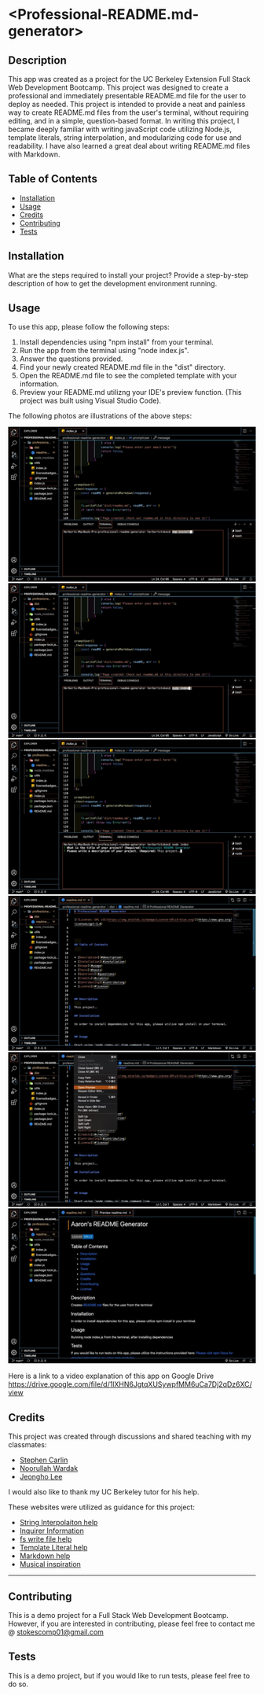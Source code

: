 # <Professional-README.md-generator>

## Description

This app was created as a project for the UC Berkeley Extension Full Stack Web Development Bootcamp. This project was designed to create a professional and immediately presentable README.md file for the user to deploy as needed. This project is intended to provide a neat and painless way to create README.md files from the user's terminal, without requiring editing, and in a simple, question-based format. In writing this project, I became deeply familiar with writing javaScript code utilizing Node.js, template literals, string interpolation, and modularizing code for use and readability. I have also learned a great deal about writing README.md files with Markdown. 

## Table of Contents

- [Installation](#installation)
- [Usage](#usage)
- [Credits](#credits)
- [Contributing](#Contributing)
- [Tests](#tests)

## Installation

What are the steps required to install your project? Provide a step-by-step description of how to get the development environment running.

## Usage

To use this app, please follow the following steps: 

1. Install dependencies using "npm install" from your terminal.
2. Run the app from the terminal using "node index.js". 
3. Answer the questions provided.
4. Find your newly created README.md file in the "dist" directory.
5. Open the README.md file to see the completed template with your information. 
6. Preview your README.md utilizng your IDE's preview function. (This project was built using Visual Studio Code). 

The following photos are illustrations of the above steps:

![Step 1]( https://github.com/hestokes/professional-readme-generator/blob/main/assets/images/npm-install-dependencis.jpg?raw=true)
![Step 2](https://github.com/hestokes/professional-readme-generator/blob/main/assets/images/node-index-run-generator.jpg?raw=true)
![Step 3]( https://github.com/hestokes/professional-readme-generator/blob/main/assets/images/readme-generator-questions.jpg?raw=true)
![Step 4]( https://github.com/hestokes/professional-readme-generator/blob/main/assets/images/completed-readme-template.jpg?raw=true)
![Step 5]( https://github.com/hestokes/professional-readme-generator/blob/main/assets/images/readme-open-preview.jpg?raw=true)
![Step 6]( https://github.com/hestokes/professional-readme-generator/blob/main/assets/images/readme-preview.jpg?raw=true)

Here is a link to a video explanation of this app on Google Drive https://drive.google.com/file/d/1lXHN6JgtqXUSywpfMM6uCa7Dj2qDz6XC/view

## Credits

This project was created through discussions and shared teaching with my classmates:

- [Stephen Carlin](https://github.com/scarlinj)
- [Noorullah Wardak](https://github.com/786-go)
- [Jeongho Lee](https://github.com/Jeongholee21)

I would also like to thank my UC Berkeley tutor for his help. 

These websites were utilized as guidance for this project:

- [String Interpolaiton help](https://dmitripavlutin.com/string-interpolation-in-javascript/)
- [Inquirer Information](https://www.npmjs.com/package/inquirer)
- [fs write file help](https://www.geeksforgeeks.org/node-js-fs-writefile-method/?ref=gcse)
- [Template Literal help](https://developer.mozilla.org/en-US/docs/Web/JavaScript/Reference/Template_literals)
- [Markdown help](https://markdownmonster.west-wind.com/docs/_4xs10gaui.htm)
- [Musical inspiration](https://www.youtube.com/watch?v=gHSN4DmjPas)

---

## Contributing

This is a demo project for a Full Stack Web Development Bootcamp. However, if you are interested in contributing, please feel free to contact me @ stokescomp01@gmail.com

## Tests

This is a demo project, but if you would like to run tests, please feel free to do so. 
